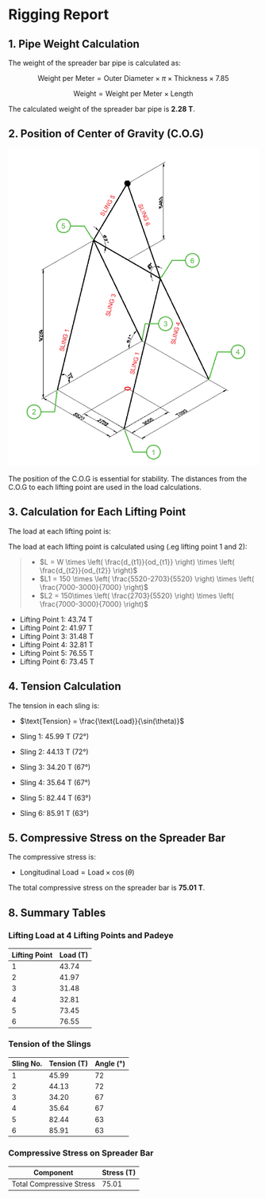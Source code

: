 # Rigging Report

## 1. Pipe Weight Calculation

The weight of the spreader bar pipe is calculated as:

$$
\text{Weight per Meter} = \text{Outer Diameter} \times \pi \times \text{Thickness} \times 7.85
$$

$$
\text{Weight} = \text{Weight per Meter} \times \text{Length}
$$

The calculated weight of the spreader bar pipe is **2.28 T**.


## 2. Position of Center of Gravity (C.O.G)

![alt text](image.png)

The position of the C.O.G is essential for stability. The distances from the C.O.G to each lifting point are used in the load calculations.

## 3. Calculation for Each Lifting Point

The load at each lifting point is:

The load at each lifting point is calculated using  (.eg lifting point 1 and 2):

> - $L = W \times \left( \frac{d_{t1}}{od_{t1}} \right) \times \left( \frac{d_{t2}}{od_{t2}} \right)$
> - $L1 = 150 \times \left( \frac{5520-2703}{5520} \right) \times \left( \frac{7000-3000}{7000} \right)$
> - $L2 = 150\times \left( \frac{2703}{5520} \right) \times \left( \frac{7000-3000}{7000} \right)$


- Lifting Point 1: 43.74 T
- Lifting Point 2: 41.97 T
- Lifting Point 3: 31.48 T
- Lifting Point 4: 32.81 T
- Lifting Point 5: 76.55 T
- Lifting Point 6: 73.45 T

## 4. Tension Calculation

The tension in each sling is:

- $\text{Tension} = \frac{\text{Load}}{\sin(\theta)}$

- Sling 1: 45.99 T (72°)
- Sling 2: 44.13 T (72°)
- Sling 3: 34.20 T (67°)
- Sling 4: 35.64 T (67°)
- Sling 5: 82.44 T (63°)
- Sling 6: 85.91 T (63°)


## 5. Compressive Stress on the Spreader Bar

The compressive stress is:

- $\text{Longitudinal Load} = \text{Load} \times \cos(\theta)$

The total compressive stress on the spreader bar is **75.01 T**.

## 8. Summary Tables

### Lifting Load at 4 Lifting Points and Padeye

| Lifting Point | Load (T) |
| ------------- | -------- |
| 1             | 43.74    |
| 2             | 41.97    |
| 3             | 31.48    |
| 4             | 32.81    |
| 5          | 73.45    |
| 6          | 76.55    |

### Tension of the Slings

| Sling No. | Tension (T) | Angle (°) |
| --------- | ----------- | --------- |
| 1         | 45.99       | 72        |
| 2         | 44.13       | 72        |
| 3         | 34.20       | 67        |
| 4         | 35.64       | 67        |
| 5      | 82.44       | 63        |
| 6      | 85.91       | 63        |

### Compressive Stress on Spreader Bar

| Component                | Stress (T) |
| ------------------------ | ---------- |
| Total Compressive Stress | 75.01      |
